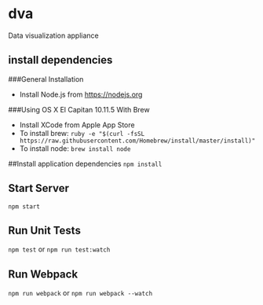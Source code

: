 # dva

Data visualization appliance

## install dependencies

###General Installation
* Install Node.js from https://nodejs.org

###Using OS X El Capitan 10.11.5 With Brew
* Install XCode from Apple App Store
* To install brew: `ruby -e "$(curl -fsSL https://raw.githubusercontent.com/Homebrew/install/master/install)"`
* To install node: `brew install node`

##Install application dependencies 
`npm install`

## Start Server
`npm start`

## Run Unit Tests
`npm test` or `npm run test:watch`

## Run Webpack
`npm run webpack` or `npm run webpack --watch`
